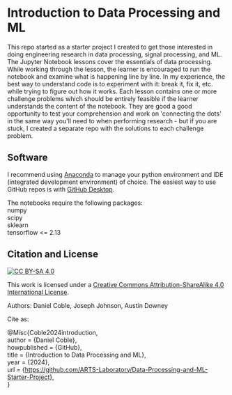 # Introduction to Data Processing and ML

This repo started as a starter project I created to get those interested in doing engineering research in data processing, signal processing, and ML. The Jupyter Notebook lessons cover the essentials of data processing. While working through the lesson, the learner is encouraged to run the notebook and examine what is happening line by line. In my experience, the best way to understand code is to experiment with it: break it, fix it, etc. while trying to figure out how it works. Each lesson contains one or more challenge problems which should be entirely feasible if the learner understands the content of the notebook. They are good a good opportunity to test your comprehension and work on 'connecting the dots' in the same way you'll need to when performing research - but if you are stuck, I created a separate repo with the solutions to each challenge problem.

## Software

I recommend using [Anaconda](https://www.anaconda.com/download) to manage your python environment and IDE (integrated development environment) of choice.
The easiest way to use GitHub repos is with [GitHub Desktop](https://desktop.github.com/).

The notebooks require the following packages:\
numpy\
scipy\
sklearn\
tensorflow <= 2.13

## Citation and License
[![CC BY-SA 4.0][cc-by-sa-shield]][cc-by-sa]

This work is licensed under a
[Creative Commons Attribution-ShareAlike 4.0 International License][cc-by-sa].

[cc-by-sa]: http://creativecommons.org/licenses/by-sa/4.0/
[cc-by-sa-image]: https://licensebuttons.net/l/by-sa/4.0/88x31.png
[cc-by-sa-shield]: https://img.shields.io/badge/License-CC%20BY--SA%204.0-lightgrey.svg

Authors: Daniel Coble, Joseph Johnson, Austin Downey

Cite as:

@Misc{Coble2024introduction,   
  author = {Daniel Coble},   
  howpublished = {GitHub},  
  title  = {Introduction to Data Processing and ML},   
  year   = {2024},  
  url    = {https://github.com/ARTS-Laboratory/Data-Processing-and-ML-Starter-Project},    
}